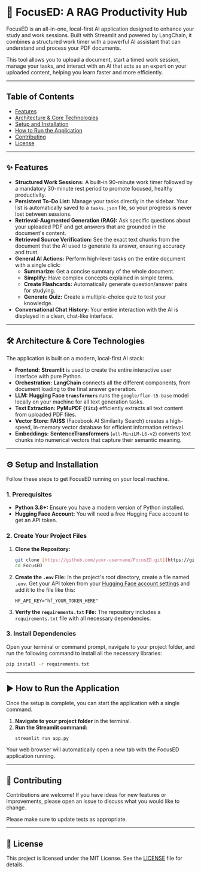 # 🚀 FocusED: A RAG Productivity Hub


FocusED is an all-in-one, local-first AI application designed to enhance your study and work sessions. Built with Streamlit and powered by LangChain, it combines a structured work timer with a powerful AI assistant that can understand and process your PDF documents.

This tool allows you to upload a document, start a timed work session, manage your tasks, and interact with an AI that acts as an expert on your uploaded content, helping you learn faster and more efficiently.

---

## Table of Contents
- [Features](#-features)
- [Architecture & Core Technologies](#️-architecture--core-technologies)
- [Setup and Installation](#️-setup-and-installation)
- [How to Run the Application](#️-how-to-run-the-application)
- [Contributing](#-contributing)
- [License](#-license)

---

## ✨ Features

* **Structured Work Sessions:** A built-in 90-minute work timer followed by a mandatory 30-minute rest period to promote focused, healthy productivity.
* **Persistent To-Do List:** Manage your tasks directly in the sidebar. Your list is automatically saved to a `tasks.json` file, so your progress is never lost between sessions.
* **Retrieval-Augmented Generation (RAG):** Ask specific questions about your uploaded PDF and get answers that are grounded in the document's content.
* **Retrieved Source Verification:** See the exact text chunks from the document that the AI used to generate its answer, ensuring accuracy and trust.
* **General AI Actions:** Perform high-level tasks on the entire document with a single click:
    * **Summarize:** Get a concise summary of the whole document.
    * **Simplify:** Have complex concepts explained in simple terms.
    * **Create Flashcards:** Automatically generate question/answer pairs for studying.
    * **Generate Quiz:** Create a multiple-choice quiz to test your knowledge.
* **Conversational Chat History:** Your entire interaction with the AI is displayed in a clean, chat-like interface.

---

## 🛠️ Architecture & Core Technologies

The application is built on a modern, local-first AI stack:

* **Frontend:** **Streamlit** is used to create the entire interactive user interface with pure Python.
* **Orchestration:** **LangChain** connects all the different components, from document loading to the final answer generation.
* **LLM:** **Hugging Face `transformers`** runs the `google/flan-t5-base` model locally on your machine for all text generation tasks.
* **Text Extraction:** **PyMuPDF (`fitz`)** efficiently extracts all text content from uploaded PDF files.
* **Vector Store:** **FAISS** (Facebook AI Similarity Search) creates a high-speed, in-memory vector database for efficient information retrieval.
* **Embeddings:** **SentenceTransformers** (`all-MiniLM-L6-v2`) converts text chunks into numerical vectors that capture their semantic meaning.

---

## ⚙️ Setup and Installation

Follow these steps to get FocusED running on your local machine.

### 1. Prerequisites

* **Python 3.8+:** Ensure you have a modern version of Python installed.
* **Hugging Face Account:** You will need a free Hugging Face account to get an API token.

### 2. Create Your Project Files

1.  **Clone the Repository:**
    ```bash
    git clone [https://github.com/your-username/FocusED.git](https://github.com/your-username/FocusED.git)
    cd FocusED
    ```

2.  **Create the `.env` File:** In the project's root directory, create a file named `.env`. Get your API token from your [Hugging Face account settings](https://huggingface.co/settings/tokens) and add it to the file like this:
    ```
    HF_API_KEY="hf_YOUR_TOKEN_HERE"
    ```

3.  **Verify the `requirements.txt` File:** The repository includes a `requirements.txt` file with all necessary dependencies.

### 3. Install Dependencies

Open your terminal or command prompt, navigate to your project folder, and run the following command to install all the necessary libraries:

```bash
pip install -r requirements.txt
```

---

## ▶️ How to Run the Application

Once the setup is complete, you can start the application with a single command.

1.  **Navigate to your project folder** in the terminal.
2.  **Run the Streamlit command:**
    ```bash
    streamlit run app.py
    ```
Your web browser will automatically open a new tab with the FocusED application running.

---

## 🤝 Contributing

Contributions are welcome! If you have ideas for new features or improvements, please open an issue to discuss what you would like to change.

Please make sure to update tests as appropriate.

---

## 📄 License

This project is licensed under the MIT License. See the [LICENSE](LICENSE) file for details.
